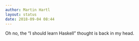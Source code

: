 ```yaml
---
author: Martin Hartl
layout: status
date: 2018-09-04 08:44
---
```

Oh no, the “I should learn Haskell” thought is back in my head.